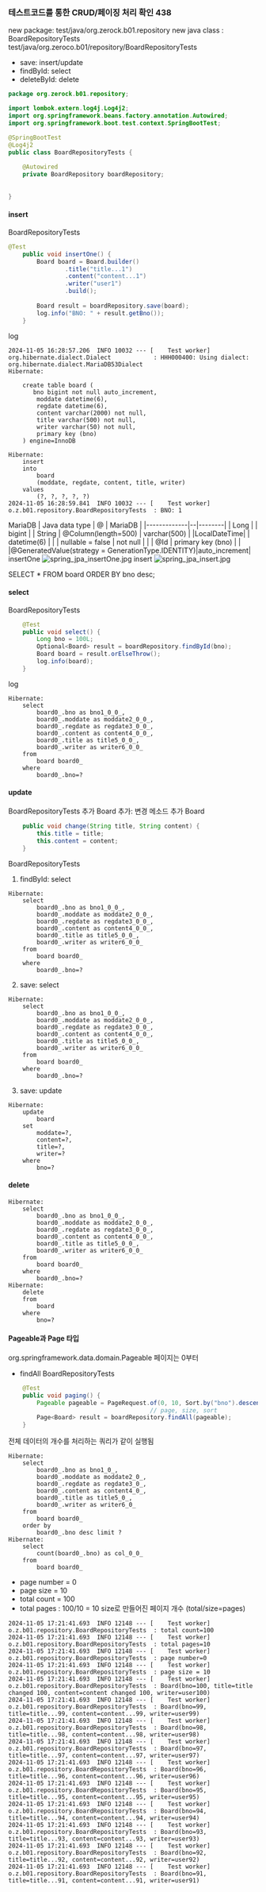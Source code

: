 ### 테스트코드를 통한 CRUD/페이징 처리 확인 438
new package: test/java/org.zerock.b01.repository
new java class : BoardRepositoryTests
test/java/org.zeroco.b01/repository/BoardRepositoryTests

- save: insert/update
- findById: select
- deleteById: delete

```java
package org.zerock.b01.repository;

import lombok.extern.log4j.Log4j2;
import org.springframework.beans.factory.annotation.Autowired;
import org.springframework.boot.test.context.SpringBootTest;

@SpringBootTest
@Log4j2
public class BoardRepositoryTests {
    
    @Autowired
    private BoardRepository boardRepository;
    
    
}
```

#### insert
BoardRepositoryTests
```java
@Test
    public void insertOne() {
        Board board = Board.builder()
                .title("title...1")
                .content("content...1")
                .writer("user1")
                .build();
        
        Board result = boardRepository.save(board);
        log.info("BNO: " + result.getBno());
    }
```
log
```
2024-11-05 16:28:57.206  INFO 10032 --- [    Test worker] org.hibernate.dialect.Dialect            : HHH000400: Using dialect: org.hibernate.dialect.MariaDB53Dialect
Hibernate: 
    
    create table board (
       bno bigint not null auto_increment,
        moddate datetime(6),
        regdate datetime(6),
        content varchar(2000) not null,
        title varchar(500) not null,
        writer varchar(50) not null,
        primary key (bno)
    ) engine=InnoDB
```
```
Hibernate: 
    insert 
    into
        board
        (moddate, regdate, content, title, writer) 
    values
        (?, ?, ?, ?, ?)
2024-11-05 16:28:59.841  INFO 10032 --- [    Test worker] o.z.b01.repository.BoardRepositoryTests  : BNO: 1
```

MariaDB
| Java data type | @ | MariaDB |
|-------------|--|--------|
| Long      |   | bigint |
| String    | @Column(length=500) | varchar(500) |
|LocalDateTime| | datetime(6) |
|             | nullable = false | not null |
|             | @Id | primary key (bno) |
|           |@GeneratedValue(strategy = GenerationType.IDENTITY)|auto_increment|
insertOne
![spring_jpa_insertOne.jpg](spring_jpa_insertOne.jpg)
insert
![spring_jpa_insert.jpg](spring_jpa_insert.jpg)


SELECT * FROM board ORDER BY bno desc;

#### select
BoardRepositoryTests
```java
    @Test
    public void select() {
        Long bno = 100L;
        Optional<Board> result = boardRepository.findById(bno);
        Board board = result.orElseThrow();
        log.info(board);
    }
```
log
```
Hibernate: 
    select
        board0_.bno as bno1_0_0_,
        board0_.moddate as moddate2_0_0_,
        board0_.regdate as regdate3_0_0_,
        board0_.content as content4_0_0_,
        board0_.title as title5_0_0_,
        board0_.writer as writer6_0_0_ 
    from
        board board0_ 
    where
        board0_.bno=?
```
#### update
BoardRepositoryTests 추가
Board 추가: 변경 메소드 추가
Board
```java
    public void change(String title, String content) {
        this.title = title;
        this.content = content;
    }
```
BoardRepositoryTests
1. findById: select
```shell
Hibernate: 
    select
        board0_.bno as bno1_0_0_,
        board0_.moddate as moddate2_0_0_,
        board0_.regdate as regdate3_0_0_,
        board0_.content as content4_0_0_,
        board0_.title as title5_0_0_,
        board0_.writer as writer6_0_0_ 
    from
        board board0_ 
    where
        board0_.bno=?
```
2. save: select
```shell
Hibernate: 
    select
        board0_.bno as bno1_0_0_,
        board0_.moddate as moddate2_0_0_,
        board0_.regdate as regdate3_0_0_,
        board0_.content as content4_0_0_,
        board0_.title as title5_0_0_,
        board0_.writer as writer6_0_0_ 
    from
        board board0_ 
    where
        board0_.bno=?
```
3. save: update
```shell
Hibernate: 
    update
        board 
    set
        moddate=?,
        content=?,
        title=?,
        writer=? 
    where
        bno=?
```

#### delete

```shell
Hibernate: 
    select
        board0_.bno as bno1_0_0_,
        board0_.moddate as moddate2_0_0_,
        board0_.regdate as regdate3_0_0_,
        board0_.content as content4_0_0_,
        board0_.title as title5_0_0_,
        board0_.writer as writer6_0_0_ 
    from
        board board0_ 
    where
        board0_.bno=?
Hibernate: 
    delete 
    from
        board 
    where
        bno=?
```

#### Pageable과 Page<E> 타입
org.springframework.data.domain.Pageable
페이지는 0부터

- findAll
  BoardRepositoryTests
```java
    @Test
    public void paging() {
        Pageable pageable = PageRequest.of(0, 10, Sort.by("bno").descending());
                                        // page, size, sort
        Page<Board> result = boardRepository.findAll(pageable);
    }
```
전체 데이터의 개수를 처리하는 쿼리가 같이 실행됨
```shell
Hibernate: 
    select
        board0_.bno as bno1_0_,
        board0_.moddate as moddate2_0_,
        board0_.regdate as regdate3_0_,
        board0_.content as content4_0_,
        board0_.title as title5_0_,
        board0_.writer as writer6_0_ 
    from
        board board0_ 
    order by
        board0_.bno desc limit ?
Hibernate: 
    select
        count(board0_.bno) as col_0_0_ 
    from
        board board0_
```

- page number = 0
- page size = 10
- total count = 100
- total pages : 100/10 = 10 size로 만들어진 페이지 개수 (total/size=pages)
```shell
2024-11-05 17:21:41.693  INFO 12148 --- [    Test worker] o.z.b01.repository.BoardRepositoryTests  : total count=100
2024-11-05 17:21:41.693  INFO 12148 --- [    Test worker] o.z.b01.repository.BoardRepositoryTests  : total pages=10
2024-11-05 17:21:41.693  INFO 12148 --- [    Test worker] o.z.b01.repository.BoardRepositoryTests  : page number=0
2024-11-05 17:21:41.693  INFO 12148 --- [    Test worker] o.z.b01.repository.BoardRepositoryTests  : page size = 10
2024-11-05 17:21:41.693  INFO 12148 --- [    Test worker] o.z.b01.repository.BoardRepositoryTests  : Board(bno=100, title=title changed 100, content=content changed 100, writer=user100)
2024-11-05 17:21:41.693  INFO 12148 --- [    Test worker] o.z.b01.repository.BoardRepositoryTests  : Board(bno=99, title=title...99, content=content...99, writer=user99)
2024-11-05 17:21:41.693  INFO 12148 --- [    Test worker] o.z.b01.repository.BoardRepositoryTests  : Board(bno=98, title=title...98, content=content...98, writer=user98)
2024-11-05 17:21:41.693  INFO 12148 --- [    Test worker] o.z.b01.repository.BoardRepositoryTests  : Board(bno=97, title=title...97, content=content...97, writer=user97)
2024-11-05 17:21:41.693  INFO 12148 --- [    Test worker] o.z.b01.repository.BoardRepositoryTests  : Board(bno=96, title=title...96, content=content...96, writer=user96)
2024-11-05 17:21:41.693  INFO 12148 --- [    Test worker] o.z.b01.repository.BoardRepositoryTests  : Board(bno=95, title=title...95, content=content...95, writer=user95)
2024-11-05 17:21:41.693  INFO 12148 --- [    Test worker] o.z.b01.repository.BoardRepositoryTests  : Board(bno=94, title=title...94, content=content...94, writer=user94)
2024-11-05 17:21:41.693  INFO 12148 --- [    Test worker] o.z.b01.repository.BoardRepositoryTests  : Board(bno=93, title=title...93, content=content...93, writer=user93)
2024-11-05 17:21:41.693  INFO 12148 --- [    Test worker] o.z.b01.repository.BoardRepositoryTests  : Board(bno=92, title=title...92, content=content...92, writer=user92)
2024-11-05 17:21:41.693  INFO 12148 --- [    Test worker] o.z.b01.repository.BoardRepositoryTests  : Board(bno=91, title=title...91, content=content...91, writer=user91)
```
